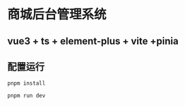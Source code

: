 # 商城后台管理系统

## vue3 + ts + element-plus + vite +pinia

## 配置运行

```
pnpm install

pnpm run dev

```
